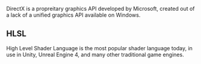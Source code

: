 DirectX is a propreitary graphics API developed by Microsoft, created out of a lack of a unified graphics API available on Windows.

## HLSL

High Level Shader Language is the most popular shader language today, in use in Unity, Unreal Engine 4, and many other traditional game engines.